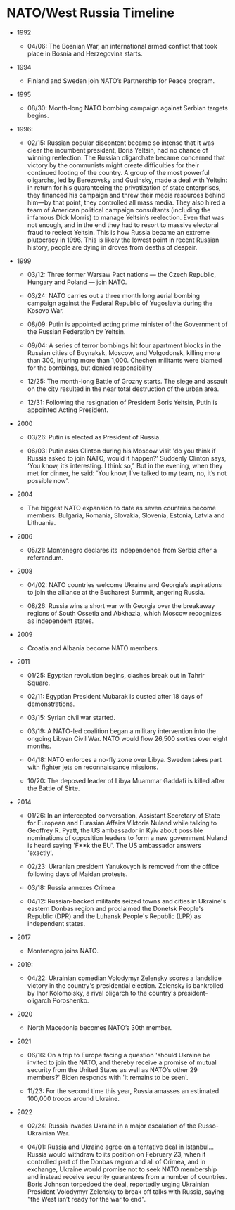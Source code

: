 # NATO/West Russia Timeline

* 1992

    * 04/06: The Bosnian War, an international armed conflict that took
      place in Bosnia and Herzegovina starts.

* 1994

    * Finland and Sweden join NATO’s Partnership for Peace program.

* 1995

    * 08/30: Month-long NATO bombing campaign against Serbian targets begins.

* 1996:

    * 02/15: Russian popular discontent became so intense that it was
      clear the incumbent president, Boris Yeltsin, had no chance of
      winning reelection. The Russian oligarchate became concerned
      that victory by the communists might create difficulties for
      their continued looting of the country. A group of the most
      powerful oligarchs, led by Berezovsky and Gusinsky, made a deal
      with Yeltsin: in return for his guaranteeing the privatization
      of state enterprises, they financed his campaign and threw their
      media resources behind him—by that point, they controlled all
      mass media. They also hired a team of American political
      campaign consultants (including the infamous Dick Morris) to
      manage Yeltsin’s reelection. Even that was not enough, and in
      the end they had to resort to massive electoral fraud to reelect
      Yeltsin. This is how Russia became an extreme plutocracy in 1996.
      This is likely the lowest point in recent Russian
      history, people are dying in droves from deaths of despair.

* 1999

    * 03/12: Three former Warsaw Pact nations — the Czech Republic,
      Hungary and Poland — join NATO.

    * 03/24: NATO carries out a three month long aerial bombing campaign
      against the Federal Republic of Yugoslavia during the Kosovo War.

    * 08/09: Putin is appointed acting prime minister of the Government
      of the Russian Federation by Yeltsin.

    * 09/04: A series of terror bombings hit four apartment blocks in
      the Russian cities of Buynaksk, Moscow, and Volgodonsk, killing
      more than 300, injuring more than 1,000. Chechen militants were
      blamed for the bombings, but denied responsibility

    * 12/25: The month-long Battle of Grozny starts. The siege and
      assault on the city resulted in the near total destruction of the
      urban area.

    * 12/31: Following the resignation of President Boris Yeltsin, Putin
      is appointed Acting President.

* 2000

    * 03/26: Putin is elected as President of Russia.

    * 06/03: Putin asks Clinton during his Moscow visit 'do you think
      if Russia asked to join NATO, would it happen?’ Suddenly Clinton
      says, ‘You know, it’s interesting. I think so,’. But in the
      evening, when they met for dinner, he said: 'You know, I’ve
      talked to my team, no, it’s not possible now'.

* 2004

    * The biggest NATO expansion to date as seven countries become members:
      Bulgaria, Romania, Slovakia, Slovenia, Estonia, Latvia and Lithuania.

* 2006

    * 05/21: Montenegro declares its independence from Serbia after a
      referandum.

* 2008

    * 04/02: NATO countries welcome Ukraine and Georgia’s aspirations to
      join the alliance at the Bucharest Summit, angering Russia.

    * 08/26: Russia wins a short war with Georgia over the breakaway
      regions of South Ossetia and Abkhazia, which Moscow recognizes as
      independent states.

* 2009

    * Croatia and Albania become NATO members.

* 2011

    * 01/25: Egyptian revolution begins, clashes break out in Tahrir
      Square.

    * 02/11: Egyptian President Mubarak is ousted after 18 days of
      demonstrations.
    
    * 03/15: Syrian civil war started.
    
    * 03/19: A NATO-led coalition began a military intervention into
      the ongoing Libyan Civil War. NATO would flow 26,500 sorties
      over eight months.

    * 04/18: NATO enforces a no-fly zone over Libya. Sweden takes part
      with fighter jets on reconnaissance missions.

    * 10/20: The deposed leader of Libya Muammar Gaddafi is killed
      after the Battle of Sirte.

* 2014

    * 01/26: In an intercepted conversation, Assistant Secretary of
      State for European and Eurasian Affairs Viktoria Nuland while
      talking to Geoffrey R. Pyatt, the US ambassador in Kyiv about
      possible nominations of opposition leaders to form a new
      government Nuland is heard saying 'F**k the EU'. The US
      ambassador answers 'exactly'.

    * 02/23: Ukranian president Yanukovych is removed from the office
      following days of Maidan protests.
  
    * 03/18: Russia annexes Crimea

    * 04/12: Russian-backed militants seized towns and cities in
      Ukraine's eastern Donbas region and proclaimed the Donetsk
      People's Republic (DPR) and the Luhansk People's Republic (LPR)
      as independent states.

* 2017

    * Montenegro joins NATO.

* 2019:

    * 04/22: Ukrainian comedian Volodymyr Zelensky scores a landslide
      victory in the country's presidential election. Zelensky is
      bankrolled by Ihor Kolomoisky, a rival oligarch to the country's
      president-oligarch Poroshenko.
      
* 2020

    * North Macedonia becomes NATO’s 30th member.

* 2021

    * 06/16: On a trip to Europe facing a question 'should Ukraine be
      invited to join the NATO, and thereby receive a promise of
      mutual security from the United States as well as NATO’s other
      29 members?' Biden responds with 'it remains to be seen'.

    * 11/23: For the second time this year, Russia amasses an
      estimated 100,000 troops around Ukraine.

* 2022

    * 02/24: Russia invades Ukraine in a major escalation of the
      Russo-Ukrainian War.

    * 04/01: Russia and Ukraine agree on a tentative deal in
      Istanbul... Russia would withdraw to its position on February
      23, when it controlled part of the Donbas region and all of
      Crimea, and in exchange, Ukraine would promise not to seek NATO
      membership and instead receive security guarantees from a number
      of countries. Boris Johnson torpedoed the deal, reportedly
      urging Ukrainian President Volodymyr Zelensky to break off talks
      with Russia, saying "the West isn’t ready for the war to end".

